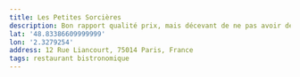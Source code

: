 ```yaml
---
title: Les Petites Sorcières
description: Bon rapport qualité prix, mais décevant de ne pas avoir des produits de saison.
lat: '48.83386609999999'
lon: '2.3279254'
address: 12 Rue Liancourt, 75014 Paris, France
tags: restaurant bistronomique
---
```

